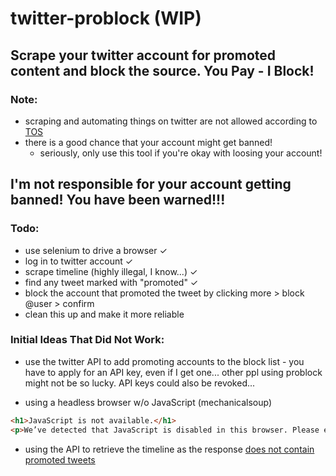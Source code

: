 # twitter-problock (WIP)

## Scrape your twitter account for promoted content and block the source. You Pay - I Block!

### Note:

* scraping and automating things on twitter are not allowed according to [TOS](https://twitter.com/en/tos)
* there is a good chance that your account might get banned!
  * seriously, only use this tool if you're okay with loosing your account!

## I'm not responsible for your account getting banned! You have been warned!!!

### Todo:

* use selenium to drive a browser ✓
* log in to twitter account ✓
* scrape timeline (highly illegal, I know...) ✓
* find any tweet marked with "promoted" ✓
* block the account that promoted the tweet by clicking more > block @user > confirm
* clean this up and make it more reliable

### Initial Ideas That Did Not Work:

* use the twitter API to add promoting accounts to the block list - you have to apply for an API key, even if I get one... other ppl using problock might not be so lucky. API keys could also be revoked...

* using a headless browser w/o JavaScript (mechanicalsoup)

```html
<h1>JavaScript is not available.</h1>
<p>We’ve detected that JavaScript is disabled in this browser. Please enable JavaScript or switch to a supported browser to continue using twitter.com. You can see a list of supported browsers in our Help Center.</p>
```

* using the API to retrieve the timeline as the response [does not contain promoted tweets](https://stackoverflow.com/questions/54081154/twitter-api-how-to-retrieve-timeline-including-promoted-or-sponsored-tweets)
